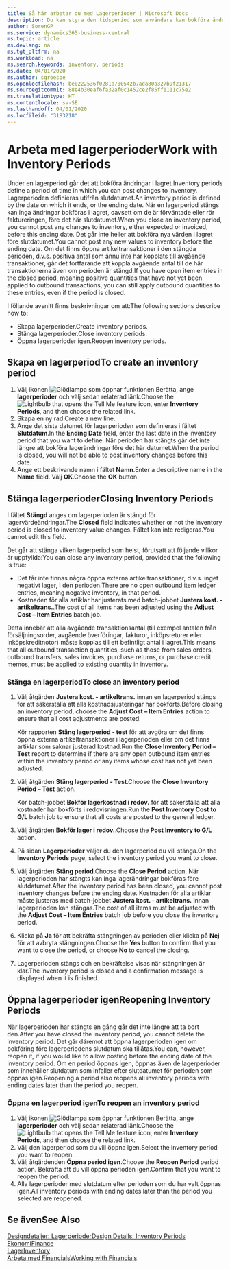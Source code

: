 ```yaml
---
title: Så här arbetar du med Lagerperioder | Microsoft Docs
description: Du kan styra den tidsperiod som användare kan bokföra ändringar i lagret genom att definiera lagerperioder.
author: SorenGP
ms.service: dynamics365-business-central
ms.topic: article
ms.devlang: na
ms.tgt_pltfrm: na
ms.workload: na
ms.search.keywords: inventory, periods
ms.date: 04/01/2020
ms.author: sgroespe
ms.openlocfilehash: be0222536f0281a700542b7ada80a327b9f21317
ms.sourcegitcommit: 88e4b30eaf6fa32af0c1452ce2f85ff1111c75e2
ms.translationtype: HT
ms.contentlocale: sv-SE
ms.lasthandoff: 04/01/2020
ms.locfileid: "3183218"
---
```

# <a name="work-with-inventory-periods"></a><span data-ttu-id="78132-103">Arbeta med lagerperioder</span><span class="sxs-lookup"><span data-stu-id="78132-103">Work with Inventory Periods</span></span>
<span data-ttu-id="78132-104">Under en lagerperiod går det att bokföra ändringar i lagret.</span><span class="sxs-lookup"><span data-stu-id="78132-104">Inventory periods define a period of time in which you can post changes to inventory.</span></span> <span data-ttu-id="78132-105">Lagerperioden definieras utifrån slutdatumet.</span><span class="sxs-lookup"><span data-stu-id="78132-105">An inventory period is defined by the date on which it ends, or the ending date.</span></span> <span data-ttu-id="78132-106">När en lagerperiod stängs kan inga ändringar bokföras i lagret, oavsett om de är förväntade eller rör faktureringen, före det här slutdatumet.</span><span class="sxs-lookup"><span data-stu-id="78132-106">When you close an inventory period, you cannot post any changes to inventory, either expected or invoiced, before this ending date.</span></span> <span data-ttu-id="78132-107">Det går inte heller att bokföra nya värden i lagret före slutdatumet.</span><span class="sxs-lookup"><span data-stu-id="78132-107">You cannot post any new values to inventory before the ending date.</span></span> <span data-ttu-id="78132-108">Om det finns öppna artikeltransaktioner i den stängda perioden, d.v.s. positiva antal som ännu inte har kopplats till avgående transaktioner, går det fortfarande att koppla avgående antal till de här transaktionerna även om perioden är stängd.</span><span class="sxs-lookup"><span data-stu-id="78132-108">If you have open item entries in the closed period, meaning positive quantities that have not yet been applied to outbound transactions, you can still apply outbound quantities to these entries, even if the period is closed.</span></span>  

<span data-ttu-id="78132-109">I följande avsnitt finns beskrivningar om att:</span><span class="sxs-lookup"><span data-stu-id="78132-109">The following sections describe how to:</span></span>

* <span data-ttu-id="78132-110">Skapa lagerperioder.</span><span class="sxs-lookup"><span data-stu-id="78132-110">Create inventory periods.</span></span>  
* <span data-ttu-id="78132-111">Stänga lagerperioder.</span><span class="sxs-lookup"><span data-stu-id="78132-111">Close inventory periods.</span></span>  
* <span data-ttu-id="78132-112">Öppna lagerperioder igen.</span><span class="sxs-lookup"><span data-stu-id="78132-112">Reopen inventory periods.</span></span>  

## <a name="to-create-an-inventory-period"></a><span data-ttu-id="78132-113">Skapa en lagerperiod</span><span class="sxs-lookup"><span data-stu-id="78132-113">To create an inventory period</span></span>  
1. <span data-ttu-id="78132-114">Välj ikonen ![Glödlampa som öppnar funktionen Berätta](media/ui-search/search_small.png "Berätta vad du vill göra"), ange **lagerperioder** och välj sedan relaterad länk.</span><span class="sxs-lookup"><span data-stu-id="78132-114">Choose the ![Lightbulb that opens the Tell Me feature](media/ui-search/search_small.png "Tell me what you want to do") icon, enter **Inventory Periods**, and then choose the related link.</span></span>  
2. <span data-ttu-id="78132-115">Skapa en ny rad.</span><span class="sxs-lookup"><span data-stu-id="78132-115">Create a new line.</span></span>  
3. <span data-ttu-id="78132-116">Ange det sista datumet för lagerperioden som definieras i fältet **Slutdatum**.</span><span class="sxs-lookup"><span data-stu-id="78132-116">In the **Ending Date** field, enter the last date in the inventory period that you want to define.</span></span> <span data-ttu-id="78132-117">När perioden har stängts går det inte längre att bokföra lagerändringar före det här datumet.</span><span class="sxs-lookup"><span data-stu-id="78132-117">When the period is closed, you will not be able to post inventory changes before this date.</span></span>  
4. <span data-ttu-id="78132-118">Ange ett beskrivande namn i fältet **Namn**.</span><span class="sxs-lookup"><span data-stu-id="78132-118">Enter a descriptive name in the **Name** field.</span></span> <span data-ttu-id="78132-119">Välj **OK**.</span><span class="sxs-lookup"><span data-stu-id="78132-119">Choose the **OK** button.</span></span>  

## <a name="closing-inventory-periods"></a><span data-ttu-id="78132-120">Stänga lagerperioder</span><span class="sxs-lookup"><span data-stu-id="78132-120">Closing Inventory Periods</span></span>  
<span data-ttu-id="78132-121">I fältet **Stängd** anges om lagerperioden är stängd för lagervärdeändringar.</span><span class="sxs-lookup"><span data-stu-id="78132-121">The **Closed** field indicates whether or not the inventory period is closed to inventory value changes.</span></span> <span data-ttu-id="78132-122">Fältet kan inte redigeras.</span><span class="sxs-lookup"><span data-stu-id="78132-122">You cannot edit this field.</span></span>  

<span data-ttu-id="78132-123">Det går att stänga vilken lagerperiod som helst, förutsatt att följande villkor är uppfyllda:</span><span class="sxs-lookup"><span data-stu-id="78132-123">You can close any inventory period, provided that the following is true:</span></span>  

* <span data-ttu-id="78132-124">Det får inte finnas några öppna externa artikeltransaktioner, d.v.s. inget negativt lager, i den perioden.</span><span class="sxs-lookup"><span data-stu-id="78132-124">There are no open outbound item ledger entries, meaning negative inventory, in that period.</span></span>  
* <span data-ttu-id="78132-125">Kostnaden för alla artiklar har justerats med batch-jobbet **Justera kost. - artikeltrans.**.</span><span class="sxs-lookup"><span data-stu-id="78132-125">The cost of all items has been adjusted using the **Adjust Cost – Item Entries** batch job.</span></span>  

<span data-ttu-id="78132-126">Detta innebär att alla avgående transaktionsantal (till exempel antalen från försäljningsorder, avgående överföringar, fakturor, inköpsreturer eller inköpskreditnotor) måste kopplas till ett befintligt antal i lagret.</span><span class="sxs-lookup"><span data-stu-id="78132-126">This means that all outbound transaction quantities, such as those from sales orders, outbound transfers, sales invoices, purchase returns, or purchase credit memos, must be applied to existing quantity in inventory.</span></span>  

### <a name="to-close-an-inventory-period"></a><span data-ttu-id="78132-127">Stänga en lagerperiod</span><span class="sxs-lookup"><span data-stu-id="78132-127">To close an inventory period</span></span>  
1. <span data-ttu-id="78132-128">Välj åtgärden **Justera kost. - artikeltrans.** innan en lagerperiod stängs för att säkerställa att alla kostnadsjusteringar har bokförts.</span><span class="sxs-lookup"><span data-stu-id="78132-128">Before closing an inventory period, choose the **Adjust Cost – Item Entries** action to ensure that all cost adjustments are posted.</span></span>

     <span data-ttu-id="78132-129">Kör rapporten **Stäng lagerperiod - test** för att avgöra om det finns öppna externa artikeltransaktioner i lagerperioden eller om det finns artiklar som saknar justerad kostnad.</span><span class="sxs-lookup"><span data-stu-id="78132-129">Run the **Close Inventory Period – Test** report to determine if there are any open outbound item entries within the inventory period or any items whose cost has not yet been adjusted.</span></span>  
2. <span data-ttu-id="78132-130">Välj åtgärden **Stäng lagerperiod - Test**.</span><span class="sxs-lookup"><span data-stu-id="78132-130">Choose the **Close Inventory Period – Test** action.</span></span>  

     <span data-ttu-id="78132-131">Kör batch-jobbet **Bokför lagerkostnad i redov.** för att säkerställa att alla kostnader har bokförts i redovisningen.</span><span class="sxs-lookup"><span data-stu-id="78132-131">Run the **Post Inventory Cost to G/L** batch job to ensure that all costs are posted to the general ledger.</span></span>  
3. <span data-ttu-id="78132-132">Välj åtgärden **Bokför lager i redov.**.</span><span class="sxs-lookup"><span data-stu-id="78132-132">Choose the **Post Inventory to G/L** action.</span></span>  
4. <span data-ttu-id="78132-133">På sidan **Lagerperioder** väljer du den lagerperiod du vill stänga.</span><span class="sxs-lookup"><span data-stu-id="78132-133">On the **Inventory Periods** page, select the inventory period you want to close.</span></span>  
5. <span data-ttu-id="78132-134">Välj åtgärden **Stäng period**.</span><span class="sxs-lookup"><span data-stu-id="78132-134">Choose the **Close Period** action.</span></span> <span data-ttu-id="78132-135">När lagerperioden har stängts kan inga lagerändringar bokföras före slutdatumet.</span><span class="sxs-lookup"><span data-stu-id="78132-135">After the inventory period has been closed, you cannot post inventory changes before the ending date.</span></span> <span data-ttu-id="78132-136">Kostnaden för alla artiklar måste justeras med batch-jobbet **Justera kost. - artikeltrans.** innan lagerperioden kan stängas.</span><span class="sxs-lookup"><span data-stu-id="78132-136">The cost of all items must be adjusted with the **Adjust Cost – Item Entries** batch job before you close the inventory period.</span></span>  
6. <span data-ttu-id="78132-137">Klicka på **Ja** för att bekräfta stängningen av perioden eller klicka på **Nej** för att avbryta stängningen.</span><span class="sxs-lookup"><span data-stu-id="78132-137">Choose the **Yes** button to confirm that you want to close the period, or choose **No** to cancel the closing.</span></span>  
7. <span data-ttu-id="78132-138">Lagerperioden stängs och en bekräftelse visas när stängningen är klar.</span><span class="sxs-lookup"><span data-stu-id="78132-138">The inventory period is closed and a confirmation message is displayed when it is finished.</span></span>  

## <a name="reopening-inventory-periods"></a><span data-ttu-id="78132-139">Öppna lagerperioder igen</span><span class="sxs-lookup"><span data-stu-id="78132-139">Reopening Inventory Periods</span></span>  
<span data-ttu-id="78132-140">När lagerperioden har stängts en gång går det inte längre att ta bort den.</span><span class="sxs-lookup"><span data-stu-id="78132-140">After you have closed the inventory period, you cannot delete the inventory period.</span></span> <span data-ttu-id="78132-141">Det går däremot att öppna lagerperioden igen om bokföring före lagerperiodens slutdatum ska tillåtas.</span><span class="sxs-lookup"><span data-stu-id="78132-141">You can, however, reopen it, if you would like to allow posting before the ending date of the inventory period.</span></span> <span data-ttu-id="78132-142">Om en period öppnas igen, öppnas även de lagerperioder som innehåller slutdatum som infaller efter slutdatumet för perioden som öppnas igen.</span><span class="sxs-lookup"><span data-stu-id="78132-142">Reopening a period also reopens all inventory periods with ending dates later than the period you reopen.</span></span>  

### <a name="to-reopen-an-inventory-period"></a><span data-ttu-id="78132-143">Öppna en lagerperiod igen</span><span class="sxs-lookup"><span data-stu-id="78132-143">To reopen an inventory period</span></span>  
1. <span data-ttu-id="78132-144">Välj ikonen ![Glödlampa som öppnar funktionen Berätta](media/ui-search/search_small.png "Berätta vad du vill göra"), ange **lagerperioder** och välj sedan relaterad länk.</span><span class="sxs-lookup"><span data-stu-id="78132-144">Choose the ![Lightbulb that opens the Tell Me feature](media/ui-search/search_small.png "Tell me what you want to do") icon, enter **Inventory Periods**, and then choose the related link.</span></span>  
2. <span data-ttu-id="78132-145">Välj den lagerperiod som du vill öppna igen.</span><span class="sxs-lookup"><span data-stu-id="78132-145">Select the inventory period you want to reopen.</span></span>  
3. <span data-ttu-id="78132-146">Välj åtgärdenden **Öppna period igen**.</span><span class="sxs-lookup"><span data-stu-id="78132-146">Choose the **Reopen Period** period action.</span></span> <span data-ttu-id="78132-147">Bekräfta att du vill öppna perioden igen.</span><span class="sxs-lookup"><span data-stu-id="78132-147">Confirm that you want to reopen the period.</span></span>  
4. <span data-ttu-id="78132-148">Alla lagerperioder med slutdatum efter perioden som du har valt öppnas igen.</span><span class="sxs-lookup"><span data-stu-id="78132-148">All inventory periods with ending dates later than the period you selected are reopened.</span></span>  

## <a name="see-also"></a><span data-ttu-id="78132-149">Se även</span><span class="sxs-lookup"><span data-stu-id="78132-149">See Also</span></span>  
[<span data-ttu-id="78132-150">Designdetaljer: Lagerperioder</span><span class="sxs-lookup"><span data-stu-id="78132-150">Design Details: Inventory Periods</span></span>](design-details-inventory-periods.md)  
[<span data-ttu-id="78132-151">Ekonomi</span><span class="sxs-lookup"><span data-stu-id="78132-151">Finance</span></span>](finance.md)  
[<span data-ttu-id="78132-152">Lager</span><span class="sxs-lookup"><span data-stu-id="78132-152">Inventory</span></span>](inventory-manage-inventory.md)  
[<span data-ttu-id="78132-153">Arbeta med Financials</span><span class="sxs-lookup"><span data-stu-id="78132-153">Working with Financials</span></span>](ui-work-product.md)
